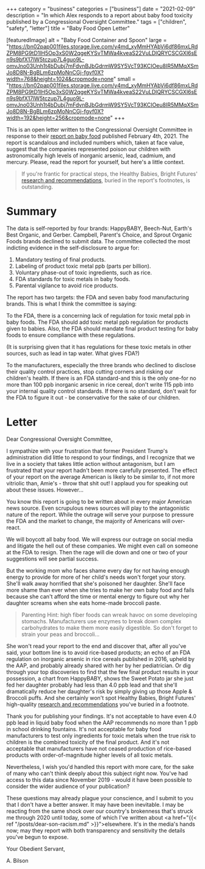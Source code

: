 +++
category = "business"
categories = ["business"]
date = "2021-02-09"
description = "In which Alex responds to a report about baby food toxicity published by a Congressional Oversight Committee."
tags = ["children", "safety", "letter"]
title = "Baby Food Open Letter"

[featuredImage]
  alt = "Baby Food Container and Spoon"
  large = "https://bn02pap001files.storage.live.com/y4md_xyMmHYAbVi6df86mxLRdZPM8PG9tD1lH5Op3xS0W2qgeKYSvTMWa4kveaS22VuLDlQRYCSCGXl6sEn9s9bfX17lW5tczup7L4guo9L-omvJno03Unh1t4bDubj7mFdvnBJbGdrmW9SY5VcT93KCIOeu8IR5MMqXSmJo8D8N-BgBLm6zpMoNnCGj-fgvf0X?width=768&height=1024&cropmode=none"
  small = "https://bn02pap001files.storage.live.com/y4md_xyMmHYAbVi6df86mxLRdZPM8PG9tD1lH5Op3xS0W2qgeKYSvTMWa4kveaS22VuLDlQRYCSCGXl6sEn9s9bfX17lW5tczup7L4guo9L-omvJno03Unh1t4bDubj7mFdvnBJbGdrmW9SY5VcT93KCIOeu8IR5MMqXSmJo8D8N-BgBLm6zpMoNnCGj-fgvf0X?width=192&height=256&cropmode=none"
+++

This is an open letter written to the Congressional Oversight Committee in response to their [report on baby food](https://oversight.house.gov/sites/democrats.oversight.house.gov/files/2021-02-04%20ECP%20Baby%20Food%20Staff%20Report.pdf) published February 4th, 2021. The report is scandalous and included numbers which, taken at face value, suggest that the companies represented poison our children with astronomically high levels of inorganic arsenic, lead, cadmium, and mercury. Please, read the report for yourself, but here's a little context.

> If you're frantic for practical steps, the Healthy Babies, Bright Futures' [research and recommendations](http://www.healthybabyfood.org/sites/healthybabyfoods.org/files/2019-10/BabyFoodReport_FULLREPORT_ENGLISH_R5b.pdf), buried in the report's footnotes, is outstanding.

# Summary

The data is self-reported by four brands: HappyBABY, Beech-Nut, Earth's Best Organic, and Gerber. Campbell, Parent's Choice, and Sprout Organic Foods brands declined to submit data. The committee collected the most indicting evidence in the self-disclosure to argue for:

1. Mandatory testing of final products.
2. Labeling of product toxic metal ppb (parts per billion).
3. Voluntary phase-out of toxic ingredients, such as rice.
4. <acronymn title="Food and Drug Administration">FDA</acronymn> standards for toxic metals in baby foods.
5. Parental vigilance to avoid rice products.

The report has two targets: the <acronymn title="Food and Drug Administration">FDA</acronymn> and seven baby food manufacturing brands. This is what I think the committee is saying:

To the <acronymn title="Food and Drug Administration">FDA</acronymn>, there is a concerning lack of regulation for toxic metal ppb in baby foods. The <acronymn title="Food and Drug Administration">FDA</acronymn> should add toxic metal ppb regulation for products given to babies. Also, the <acronymn title="Food and Drug Administration">FDA</acronymn> should mandate final product testing for baby foods to ensure compliance with these regulations.

 (It is surprising given that it has regulations for these toxic metals in other sources, such as lead in tap water. What gives <acronymn title="Food and Drug Administration">FDA</acronymn>?)

To the manufacturers, especially the three brands who declined to disclose their quality control practices, stop cutting corners and risking our children's health. If there is an <acronymn title="Food and Drug Administration">FDA</acronymn> standard-and this is the only one-for no more than 100 ppb inorganic arsenic in rice cereal, don't write 115 ppb into your internal quality control standards. If there is no standard, don't wait for the <acronymn title="Food and Drug Administration">FDA</acronymn> to figure it out - be conservative for the sake of our children.

# Letter

Dear Congressional Oversight Committee,

I sympathize with your frustration that former President Trump's administration did little to respond to your findings, and I recognize that we live in a society that takes little action without antagonism, but I am frustrated that your report hadn't been more carefully presented. The effect of your report on the average American is likely to be similar to, if not more vitriolic than, Amie's - throw that shit out! I applaud you for speaking out about these issues. However...

You know this report is going to be written about in every major American news source. Even scrupulous news sources will play to the antagonistic nature of the report. While the outrage will serve your purpose to pressure the <acronymn title="Food and Drug Administration">FDA</acronymn> and the market to change, the majority of Americans will over-react.

We will boycott all baby food. We will express our outrage on social media and litigate the hell out of these companies. We might even call on someone at the <acronymn title="Food and Drug Administration">FDA</acronymn> to resign. Then the rage will die down and one or two of your suggestions will see partial success.

But the working mom who faces shame every day for not having enough energy to provide for more of her child's needs won't forget your story. She'll walk away horrified that she's poisoned her daughter. She'll face more shame than ever when she tries to make her own baby food and fails because she can't afford the time or mental energy to figure out why her daughter screams when she eats home-made broccoli paste.

> Parenting Hint: high fiber foods can wreak havoc on some developing stomachs. Manufacturers use enzymes to break down complex carbohydrates to make them more easily digestible. So don't forget to strain your peas and broccoli...

She won't read your report to the end and discover that, after all you've said, your bottom line is to avoid rice-based products; an echo of an <acronymn title="Food and Drug Administration">FDA</acronymn> regulation on inorganic arsenic in rice cereals published in 2016, upheld by the <acronymn title="American Academy of Pediatrics">AAP</acronymn>, and probably already shared with her by her pediatrician. Or dig through your top discoveries to find that the few final product results in your possession, a chart from HappyBABY, shows the Sweet Potato jar she just fed her daughter probably had less than 4.0 ppb lead and that she'll dramatically reduce her daughter's risk by simply giving up those Apple & Broccoli puffs. And she certainly won't spot Healthy Babies, Bright Futures' high-quality [research and recommendations](http://www.healthybabyfood.org/sites/healthybabyfoods.org/files/2019-10/BabyFoodReport_FULLREPORT_ENGLISH_R5b.pdf) you've buried in a footnote.

Thank you for publishing your findings. It's not acceptable to have even 4.0 ppb lead in liquid baby food when the <acronymn title="American Academy of Pediatrics">AAP</acronymn> recommends no more than 1 ppb in school drinking fountains. It's not acceptable for baby food manufacturers to test only ingredients for toxic metals when the true risk to children is the combined toxicity of the final product. And it's not acceptable that manufacturers have not ceased production of rice-based products with order-of-magnitude higher levels of all toxic metals.

Nevertheless, I wish you'd handled this report with more care, for the sake of many who can't think deeply about this subject right now. You've had access to this data since November 2019 - would it have been possible to consider the wider audience of your publication?

These questions may already plague your conscience, and I submit to you that I don't have a better answer. It may have been inevitable. I may be reacting from the same shock over our country's brokenness that's struck me through 2020 until today, some of which I've written about <a href="{{< ref "/posts/dear-son-racism.md" >}}">elsewhere</a>. It's in the media's hands now; may they report with both transparency and sensitivity the details you've begun to expose.

Your Obedient Servant,

A. Bilson
